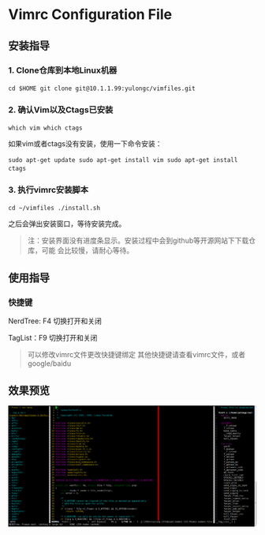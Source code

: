 # Vimrc Configuration File

## 安装指导

### 1. Clone仓库到本地Linux机器

`
cd $HOME
git clone git@10.1.1.99:yulongc/vimfiles.git
`

### 2. 确认Vim以及Ctags已安装

`
which vim
which ctags
`

如果vim或者ctags没有安装，使用一下命令安装：

`
sudo apt-get update
sudo apt-get install vim
sudo apt-get install ctags
`

### 3. 执行vimrc安装脚本

`
cd ~/vimfiles
./install.sh
`

之后会弹出安装窗口，等待安装完成。

> 注：安装界面没有进度条显示。安装过程中会到github等开源网站下下载仓库，可能
会比较慢，请耐心等待。


## 使用指导

### 快捷键

NerdTree: F4 切换打开和关闭

TagList：F9 切换打开和关闭

> 可以修改vimrc文件更改快捷键绑定
其他快捷键请查看vimrc文件，或者google/baidu

## 效果预览

![](./pic/vim.png) 


